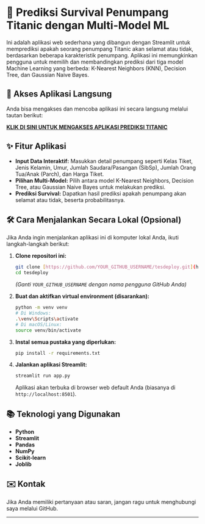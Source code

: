 # 🚢 Prediksi Survival Penumpang Titanic dengan Multi-Model ML

Ini adalah aplikasi web sederhana yang dibangun dengan Streamlit untuk memprediksi apakah seorang penumpang Titanic akan selamat atau tidak, berdasarkan beberapa karakteristik penumpang. Aplikasi ini memungkinkan pengguna untuk memilih dan membandingkan prediksi dari tiga model Machine Learning yang berbeda: K-Nearest Neighbors (KNN), Decision Tree, dan Gaussian Naive Bayes.

## 🚀 Akses Aplikasi Langsung

Anda bisa mengakses dan mencoba aplikasi ini secara langsung melalui tautan berikut:

**[KLIK DI SINI UNTUK MENGAKSES APLIKASI PREDIKSI TITANIC](https://tesdeploy-fxwa4plxwudqiqsj4ig2l4.streamlit.app/)**



## ✨ Fitur Aplikasi

* **Input Data Interaktif:** Masukkan detail penumpang seperti Kelas Tiket, Jenis Kelamin, Umur, Jumlah Saudara/Pasangan (SibSp), Jumlah Orang Tua/Anak (Parch), dan Harga Tiket.
* **Pilihan Multi-Model:** Pilih antara model K-Nearest Neighbors, Decision Tree, atau Gaussian Naive Bayes untuk melakukan prediksi.
* **Prediksi Survival:** Dapatkan hasil prediksi apakah penumpang akan selamat atau tidak, beserta probabilitasnya.

## 🛠️ Cara Menjalankan Secara Lokal (Opsional)

Jika Anda ingin menjalankan aplikasi ini di komputer lokal Anda, ikuti langkah-langkah berikut:

1.  **Clone repositori ini:**
    ```bash
    git clone [https://github.com/YOUR_GITHUB_USERNAME/tesdeploy.git](https://github.com/YOUR_GITHUB_USERNAME/tesdeploy.git)
    cd tesdeploy
    ```
    *(Ganti `YOUR_GITHUB_USERNAME` dengan nama pengguna GitHub Anda)*

2.  **Buat dan aktifkan virtual environment (disarankan):**
    ```bash
    python -m venv venv
    # Di Windows:
    .\venv\Scripts\activate
    # Di macOS/Linux:
    source venv/bin/activate
    ```

3.  **Instal semua pustaka yang diperlukan:**
    ```bash
    pip install -r requirements.txt
    ```

4.  **Jalankan aplikasi Streamlit:**
    ```bash
    streamlit run app.py
    ```

    Aplikasi akan terbuka di browser web default Anda (biasanya di `http://localhost:8501`).

## 📚 Teknologi yang Digunakan

* **Python**
* **Streamlit**
* **Pandas**
* **NumPy**
* **Scikit-learn**
* **Joblib**

## ✉️ Kontak

Jika Anda memiliki pertanyaan atau saran, jangan ragu untuk menghubungi saya melalui GitHub.

---
